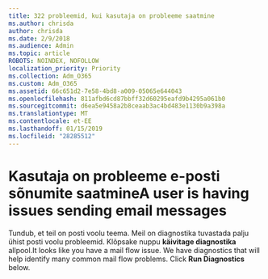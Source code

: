 ```yaml
---
title: 322 probleemid, kui kasutaja on probleeme saatmine
ms.author: chrisda
author: chrisda
ms.date: 2/9/2018
ms.audience: Admin
ms.topic: article
ROBOTS: NOINDEX, NOFOLLOW
localization_priority: Priority
ms.collection: Adm_O365
ms.custom: Adm_O365
ms.assetid: 66c651d2-7e58-4bd8-a009-05065e644043
ms.openlocfilehash: 811afbd6cd87bbff32d60295eafd9b4295a061b0
ms.sourcegitcommit: d6ea5e9458a2b8ceaab3ac4bd483e1130b9a398a
ms.translationtype: MT
ms.contentlocale: et-EE
ms.lasthandoff: 01/15/2019
ms.locfileid: "28285512"
---
```

# <a name="a-user-is-having-issues-sending-email-messages"></a><span data-ttu-id="462d1-102">Kasutaja on probleeme e-posti sõnumite saatmine</span><span class="sxs-lookup"><span data-stu-id="462d1-102">A user is having issues sending email messages</span></span>

<span data-ttu-id="462d1-p101">Tundub, et teil on posti voolu teema. Meil on diagnostika tuvastada palju ühist posti voolu probleemid. Klõpsake nuppu **käivitage diagnostika** allpool.</span><span class="sxs-lookup"><span data-stu-id="462d1-p101">It looks like you have a mail flow issue. We have diagnostics that will help identify many common mail flow problems. Click **Run Diagnostics** below.</span></span> 
  

